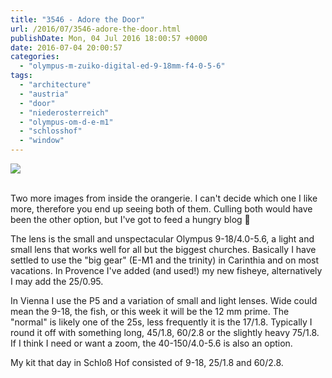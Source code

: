 ```yaml
---
title: "3546 - Adore the Door"
url: /2016/07/3546-adore-the-door.html
publishDate: Mon, 04 Jul 2016 18:00:57 +0000
date: 2016-07-04 20:00:57
categories: 
  - "olympus-m-zuiko-digital-ed-9-18mm-f4-0-5-6"
tags: 
  - "architecture"
  - "austria"
  - "door"
  - "niederosterreich"
  - "olympus-om-d-e-m1"
  - "schlosshof"
  - "window"
---
```

<div class="container">
<div class="center"><a target="_blank" href="https://d25zfm9zpd7gm5.cloudfront.net/1200x1200/2016/20160327_105055_lr.jpg"><img class="webfeedsFeaturedVisual" src="https://d25zfm9zpd7gm5.cloudfront.net/0600x0600/2016/20160327_105055_lr.jpg" /></a></div>
</div>
<br />

Two more images from inside the orangerie. I can't decide which one I like more, therefore you end up seeing both of them. Culling both would have been the other option, but I've got to feed a hungry blog 🙂

<a target="_blank" href="https://d25zfm9zpd7gm5.cloudfront.net/1200x1200/2016/20160327_105135_lr.jpg"><img style="margin: 0pt 10px 0pt 0px; float: left;" src="https://d25zfm9zpd7gm5.cloudfront.net/0150x0150/2016/20160327_105135_lr.jpg" alt="" border="0" /></a> The lens is the small and unspectacular Olympus 9-18/4.0-5.6, a light and small lens that works well for all but the biggest churches. Basically I have settled to use the "big gear" (E-M1 and the trinity) in Carinthia and on most vacations. In Provence I've added (and used!) my new fisheye, alternatively I may add the 25/0.95. 

In Vienna I use the P5 and a variation of small and light lenses. Wide could mean the 9-18, the fish, or this week it will be the 12&nbsp;mm prime. The "normal" is likely one of the 25s, less frequently it is the 17/1.8. Typically I round it off with something long, 45/1.8, 60/2.8 or the slightly heavy 75/1.8. If I think I need or want a zoom, the 40-150/4.0-5.6 is also an option.

My kit that day in Schloß Hof consisted of 9-18, 25/1.8 and 60/2.8.
